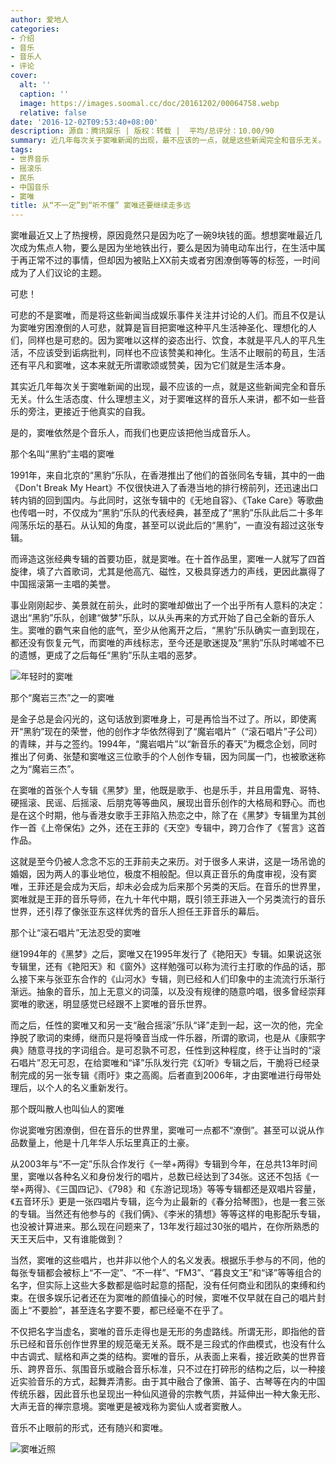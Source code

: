 ```yaml
---
author: 爱地人
categories:
- 介绍
- 音乐
- 音乐人
- 评论
cover:
  alt: ''
  caption: ''
  image: https://images.soomal.cc/doc/20161202/00064758.webp
  relative: false
date: '2016-12-02T09:53:40+08:00'
description: 源自：腾讯娱乐 | 版权：转载 |  平均/总评分：10.00/90
summary: 近几年每次关于窦唯新闻的出现，最不应该的一点，就是这些新闻完全和音乐无关。什么生活态度、什么理想主义，对于窦唯这样的音乐人来讲，都不如一些音乐的旁注，更接近于他真实的自我。是的，窦唯依然是个音乐人，而我们也更应该把他当成音乐人……
tags:
- 世界音乐
- 摇滚乐
- 民乐
- 中国音乐
- 窦唯
title: 从“不一定”到“听不懂” 窦唯还要继续走多远
---
```


窦唯最近又上了热搜榜，原因竟然只是因为吃了一碗9块钱的面。想想窦唯最近几次成为焦点人物，要么是因为坐地铁出行，要么是因为骑电动车出行，在生活中属于再正常不过的事情，但却因为被贴上XX前夫或者穷困潦倒等等的标签，一时间成为了人们议论的主题。

可悲！

可悲的不是窦唯，而是将这些新闻当成娱乐事件关注并讨论的人们。而且不仅是认为窦唯穷困潦倒的人可悲，就算是盲目把窦唯这种平凡生活神圣化、理想化的人们，同样也是可悲的。因为窦唯以这样的姿态出行、饮食，本就是平凡人的平凡生活，不应该受到诟病批判，同样也不应该赞美和神化。生活不止眼前的苟且，生活还有平凡和窦唯，这本来就无所谓歌颂或赞美，因为它们就是生活本身。

其实近几年每次关于窦唯新闻的出现，最不应该的一点，就是这些新闻完全和音乐无关。什么生活态度、什么理想主义，对于窦唯这样的音乐人来讲，都不如一些音乐的旁注，更接近于他真实的自我。

是的，窦唯依然是个音乐人，而我们也更应该把他当成音乐人。

那个名叫“黑豹”主唱的窦唯

1991年，来自北京的“黑豹”乐队，在香港推出了他们的首张同名专辑，其中的一曲《Don't Break My Heart》不仅很快进入了香港当地的排行榜前列，还迅速出口转内销的回到国内。与此同时，这张专辑中的《无地自容》、《Take Care》等歌曲也传唱一时，不仅成为“黑豹”乐队的代表经典，甚至成了“黑豹”乐队此后二十多年闯荡乐坛的基石。从认知的角度，甚至可以说此后的“黑豹”，一直没有超过这张专辑。

而谛造这张经典专辑的首要功臣，就是窦唯。在十首作品里，窦唯一人就写了四首旋律，填了六首歌词，尤其是他高亢、磁性，又极具穿透力的声线，更因此赢得了中国摇滚第一主唱的美誉。

事业刚刚起步、美景就在前头，此时的窦唯却做出了一个出乎所有人意料的决定：退出“黑豹”乐队，创建“做梦”乐队，以从头再来的方式开始了自己全新的音乐人生。窦唯的霸气来自他的底气，至少从他离开之后，“黑豹”乐队确实一直到现在，都还没有恢复元气，而窦唯的声线标志，至今还是歌迷提及“黑豹”乐队时唏嘘不已的遗憾，更成了之后每任“黑豹”乐队主唱的恶梦。

![年轻时的窦唯](https://images.soomal.cc/doc/20161202/00064757.webp)





那个“魔岩三杰”之一的窦唯

是金子总是会闪光的，这句话放到窦唯身上，可是再恰当不过了。所以，即使离开“黑豹”现在的荣誉，他的创作才华依然得到了“魔岩唱片”（“滚石唱片”子公司）的青睐，并与之签约。1994年，“魔岩唱片”以“新音乐的春天”为概念企划，同时推出了何勇、张楚和窦唯这三位歌手的个人创作专辑，因为同属一门，也被歌迷称之为“魔岩三杰”。

在窦唯的首张个人专辑《黑梦》里，他既是歌手、也是乐手，并且用雷鬼、哥特、硬摇滚、民谣、后摇滚、后朋克等等曲风，展现出音乐创作的大格局和野心。而也是在这个时期，他与香港女歌手王菲陷入热恋之中，除了在《黑梦》专辑里为其创作一首《上帝保佑》之外，还在王菲的《天空》专辑中，跨刀合作了《誓言》这首作品。

这就是至今仍被人念念不忘的王菲前夫之来历。对于很多人来讲，这是一场吊诡的婚姻，因为两人的事业地位，极度不相般配。但以真正音乐的角度审视，没有窦唯，王菲还是会成为天后，却未必会成为后来那个另类的天后。在音乐的世界里，窦唯就是王菲的音乐导师，在九十年代中期，既引领王菲进入一个另类流行的音乐世界，还引荐了像张亚东这样优秀的音乐人担任王菲音乐的幕后。

那个让“滚石唱片”无法忍受的窦唯

继1994年的《黑梦》之后，窦唯又在1995年发行了《艳阳天》专辑。如果说这张专辑里，还有《艳阳天》和《窗外》这样勉强可以称为流行主打歌的作品的话，那么接下来与张亚东合作的《山河水》专辑，则已经和人们印象中的主流流行乐渐行渐远。抽象的音乐，加上无意义的词藻，以及没有规律的随意吟唱，很多曾经崇拜窦唯的歌迷，明显感觉已经跟不上窦唯的音乐世界。

而之后，任性的窦唯又和另一支“融合摇滚”乐队“译”走到一起，这一次的他，完全挣脱了歌词的束缚，继而只是将嗓音当成一件乐器，所谓的歌词，也是从《康熙字典》随意寻找的字词组合。是可忍孰不可忍，任性到这种程度，终于让当时的“滚石唱片”忍无可忍，在给窦唯和“译”乐队发行完《幻听》专辑之后，干脆将已经录制完成的另一张专辑《雨吁》束之高阁。后者直到2006年，才由窦唯进行母带处理后，以个人的名义重新发行。

那个既叫散人也叫仙人的窦唯

你说窦唯穷困潦倒，但在音乐的世界里，窦唯可一点都不“潦倒”。甚至可以说从作品数量上，他是十几年华人乐坛里真正的土豪。

从2003年与“不一定”乐队合作发行《一举+两得》专辑到今年，在总共13年时间里，窦唯以各种名义和身份发行的唱片，总数已经达到了34张。这还不包括《一举+两得》、《三国四记》、《798》和《东游记现场》等等专辑都还是双唱片容量，《五音环乐》更是一张四唱片专辑，迄今为止最新的《春分拾琴图》，也是一套三张的专辑。当然还有他参与的《我们俩》、《李米的猜想》等等这样的电影配乐专辑，也没被计算进来。那么现在问题来了，13年发行超过30张的唱片，在你所熟悉的天王天后中，又有谁能做到？

当然，窦唯的这些唱片，也并非以他个人的名义发表。根据乐手参与的不同，他的每张专辑都会被标上“不一定”、“不一样”、“FM3”、“暮良文王”和“译”等等组合的名字，但实际上这些大多数都是临时起意的搭配，没有任何商业和团队的束缚和约束。在很多娱乐记者还在为窦唯的颜值操心的时候，窦唯不仅早就在自己的唱片封面上“不要脸”，甚至连名字要不要，都已经毫不在乎了。

不仅把名字当虚名，窦唯的音乐走得也是无形的务虚路线。所谓无形，即指他的音乐已经和音乐创作世界里的规范毫无关系。既不是三段式的作曲模式，也没有什么中古调式、赋格和声之类的结构。窦唯的音乐，从表面上来看，接近欧美的世界音乐、跨界音乐、氛围音乐或融合音乐标准，只不过在打碎形的结构之后，以一种接近实验音乐的方式，起舞弄清影。由于其中融合了像箫、笛子、古琴等在内的中国传统乐器，因此音乐也呈现出一种仙风道骨的宗教气质，并延伸出一种大象无形、大声无音的禅宗意境。窦唯更是被戏称为窦仙人或者窦散人。

音乐不止眼前的形式，还有随兴和窦唯。

![窦唯近照](https://images.soomal.cc/doc/20161202/00064758.webp)